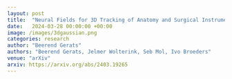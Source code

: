 ```yaml
---
layout: post
title:  "Neural Fields for 3D Tracking of Anatomy and Surgical Instruments in Monocular Laparoscopic Video Clips"
date:   2024-03-28 00:00:00 +00:00
image: /images/3dgaussian.png
categories: research
author: "Beerend Gerats"
authors: "Beerend Gerats, Jelmer Wolterink, Seb Mol, Ivo Broeders"
venue: "arXiv"
arxiv: https://arxiv.org/abs/2403.19265
---
```

